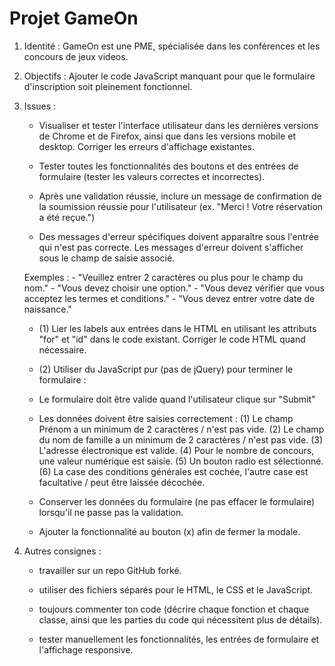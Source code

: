 # Projet GameOn

1. Identité : GameOn est une PME, spécialisée dans les conférences et les concours de jeux videos.

2. Objectifs : Ajouter le code JavaScript manquant pour que le formulaire d'inscription soit pleinement fonctionnel.

3. Issues :  
    - Visualiser et tester l'interface utilisateur dans les dernières versions de Chrome et de Firefox, ainsi que dans les versions mobile et desktop. Corriger les erreurs d'affichage existantes.

    - Tester toutes les fonctionnalités des boutons et des entrées de formulaire (tester les valeurs correctes et incorrectes).

    - Après une validation réussie, inclure un message de confirmation de la soumission réussie pour l'utilisateur (ex. "Merci ! Votre réservation a été reçue.")

    - Des messages d'erreur spécifiques doivent apparaître sous l'entrée qui n'est pas correcte. Les messages d'erreur doivent s'afficher sous le champ de saisie associé.

    Exemples :
        - "Veuillez entrer 2 caractères ou plus pour le champ du nom."
        - "Vous devez choisir une option."
        - "Vous devez vérifier que vous acceptez les termes et conditions."
        - "Vous devez entrer votre date de naissance."

    - (1) Lier les labels aux entrées dans le HTML en utilisant les attributs "for" et "id" dans le code existant. Corriger le code HTML quand nécessaire.

    - (2) Utiliser du JavaScript pur (pas de jQuery) pour terminer le formulaire :

    - Le formulaire doit être valide quand l'utilisateur clique sur "Submit"

    - Les données doivent être saisies correctement :
        (1) Le champ Prénom a un minimum de 2 caractères / n'est pas vide.
        (2) Le champ du nom de famille a un minimum de 2 caractères / n'est pas vide.
        (3) L'adresse électronique est valide.
        (4) Pour le nombre de concours, une valeur numérique est saisie.
        (5) Un bouton radio est sélectionné.
        (6) La case des conditions générales est cochée, l'autre case est facultative / peut être laissée décochée.

    - Conserver les données du formulaire (ne pas effacer le formulaire) lorsqu'il ne passe pas la validation.

    - Ajouter la fonctionnalité au bouton (x) afin de fermer la modale.

4. Autres consignes :
    - travailler sur un repo GitHub forké.

    - utiliser des fichiers séparés pour le HTML, le CSS et le JavaScript.

    - toujours commenter ton code (décrire chaque fonction et chaque classe, ainsi que les parties du code qui nécessitent plus de détails).

    - tester manuellement les fonctionnalités, les entrées de formulaire et l'affichage responsive.
